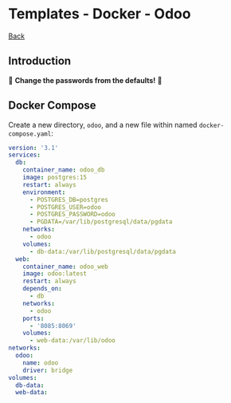Templates - Docker - Odoo
=========================

[Back](../README.md)

Introduction
------------

🚨 **Change the passwords from the defaults!** 🚨

Docker Compose
--------------

Create a new directory, `odoo`, and a new file within named `docker-compose.yaml`:

```yaml
version: '3.1'
services:
  db:
    container_name: odoo_db
    image: postgres:15
    restart: always
    environment:
      - POSTGRES_DB=postgres
      - POSTGRES_USER=odoo
      - POSTGRES_PASSWORD=odoo
      - PGDATA=/var/lib/postgresql/data/pgdata
    networks:
      - odoo
    volumes:
      - db-data:/var/lib/postgresql/data/pgdata
  web:
    container_name: odoo_web
    image: odoo:latest
    restart: always
    depends_on:
      - db
    networks:
      - odoo
    ports:
      - '8085:8069'
    volumes:
      - web-data:/var/lib/odoo
networks:
  odoo:
    name: odoo
    driver: bridge
volumes:
  db-data:
  web-data:
```
